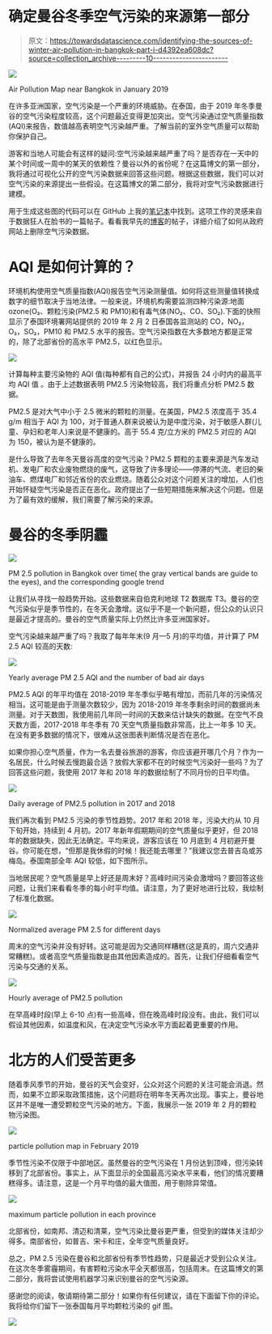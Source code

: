 # 确定曼谷冬季空气污染的来源第一部分

> 原文：<https://towardsdatascience.com/identifying-the-sources-of-winter-air-pollution-in-bangkok-part-i-d4392ea608dc?source=collection_archive---------10----------------------->

![](img/5789ed357d837c39e0e4f33d4ec1fe10.png)

Air Pollution Map near Bangkok in January 2019

在许多亚洲国家，空气污染是一个严重的环境威胁。在泰国，由于 2019 年冬季曼谷的空气污染程度较高，这个问题最近变得更加突出。空气污染通过空气质量指数(AQI)来报告，数值越高表明空气污染越严重。了解当前的室外空气质量可以帮助你保护自己。

游客和当地人可能会有这样的疑问:空气污染越来越严重了吗？是否存在一天中的某个时间或一周中的某天的依赖性？曼谷以外的省份呢？在这篇博文的第一部分，我将通过可视化公开的空气污染数据来回答这些问题。根据这些数据，我们可以对空气污染的来源提出一些假设。在这篇博文的第二部分，我将对空气污染数据进行建模。

用于生成这些图的代码可以在 GitHub 上我的[笔记本](https://github.com/worasom/aqi_thailand/blob/master/viz_AQI.ipynb)中找到。这项工作的灵感来自于数据狂人在脸书的一篇帖子。看看我早先的[博客](https://medium.com/@worasom/scraping-air-pollution-data-from-thailand-epa-a866f291c06)的帖子，详细介绍了如何从政府网站上删除空气污染数据。

# AQI 是如何计算的？

环境机构使用空气质量指数(AQI)报告空气污染测量值。如何将这些测量值转换成数字的细节取决于当地法律。一般来说，环境机构需要监测四种污染源:地面 ozone(O₃、颗粒污染(PM2.5 和 PM10)和有毒气体(NO₂、CO、SO₂).下面的快照显示了泰国环境署网站提供的 2019 年 2 月 2 日泰国各监测站的 CO，NO₂，O₃，SO₂，PM10 和 PM2.5 水平的报告。空气污染指数在大多数地方都是正常的，除了北部省份的高水平 PM2.5，以红色显示。

![](img/0acb32a40ece01879a28bd49af9925f4.png)

计算每种主要污染物的 AQI 值(每种都有自己的公式)，并报告 24 小时内的最高平均 AQI 值 [](https://airnow.gov/index.cfm?action=aqi_brochure.index) 。由于上述数据表明 PM2.5 污染物较高，我们将重点分析 PM2.5 数据。

PM2.5 是对大气中小于 2.5 微米的颗粒的测量。在美国，PM2.5 浓度高于 35.4 g/m 相当于 AQI 为 100，对于普通人群来说被认为是中度污染，对于敏感人群(儿童、孕妇和老年人)来说是不健康的。高于 55.4 克/立方米的 PM2.5 对应的 AQI 为 150，被认为是不健康的。

是什么导致了去年冬天曼谷高度的空气污染？PM2.5 颗粒的主要来源是汽车发动机、发电厂和农业废物燃烧的废气，这导致了许多理论——停滞的气流、老旧的柴油车、燃煤电厂和邻近省份的农业燃烧。随着公众对这个问题关注的增加，人们也开始怀疑空气污染是否正在恶化。政府提出了一些短期措施来解决这个问题。但是为了最有效的缓解，我们需要了解污染的来源。

# 曼谷的冬季阴霾

![](img/3258467ca71ffe98fab6a79f818292ec.png)

PM 2.5 pollution in Bangkok over time( the gray vertical bands are guide to the eyes), and the corresponding google trend

让我们从寻找一般趋势开始。这些数据来自伯克利地球 T2 数据库 T3。曼谷的空气污染似乎是季节性的，在冬天会激增。这似乎不是一个新问题，但公众的认识只是最近才提高的。曼谷的空气质量实际上仍然比许多亚洲国家好。

空气污染越来越严重了吗？我取了每年年末(9 月—5 月)的平均值，并计算了 PM 2.5 AQI 较高的天数:

![](img/eab7c9d18ef88d555356b1b6762edf58.png)

Yearly average PM 2.5 AQI and the number of bad air days

PM2.5 AQI 的年平均值在 2018-2019 年冬季似乎略有增加，而前几年的污染情况相当。这可能是由于测量次数较少，因为 2018-2019 年冬季剩余时间的数据尚未测量。对于天数图，我使用前几年同一时间的天数来估计缺失的数据。在空气不良天数方面，2017-2018 年冬季有 70 天空气质量指数非常高，比上一年多 10 天。在没有更多数据的情况下，很难从这张图表判断情况是否在恶化。

如果你担心空气质量，作为一名去曼谷旅游的游客，你应该避开哪几个月？作为一名居民，什么时候去慢跑最合适？放假大家都不在的时候空气污染好一些吗？为了回答这些问题，我使用 2017 年和 2018 年的数据绘制了不同月份的日平均值。

![](img/ee439726e596b91835949a50b255e9de.png)

Daily average of PM2.5 pollution in 2017 and 2018

我们再次看到 PM2.5 污染的季节性趋势。2017 年和 2018 年，污染大约从 10 月下旬开始，持续到 4 月初。2017 年新年假期期间的空气质量似乎更好，但 2018 年的数据缺失，因此无法确定。平均来说，游客应该在 10 月底到 4 月初避开曼谷。你可能在想，“但那是我休假的时候！我还能去哪里？”我建议您去普吉岛或苏梅岛。泰国南部全年 AQI 较低，如下图所示。

当地居民呢？空气质量是早上好还是周末好？高峰时间污染会激增吗？要回答这些问题，让我们来看看冬季的每小时平均值。请注意，为了更好地进行比较，我绘制了标准化数据。

![](img/2f6d1851975497ab2330b755473b020e.png)

Normalized average PM 2.5 for different days

周末的空气污染并没有好转。这可能是因为交通同样糟糕(这是真的，周六交通非常糟糕)。或者高空气质量指数是由其他因素造成的。首先，让我们仔细看看空气污染与交通的关系。

![](img/09d7bedaaa8e57e6e44aa857c27ad134.png)

Hourly average of PM2.5 pollution

在早高峰时段(早上 6-10 点)有一些高峰，但在晚高峰时段没有。由此，我们可以假设其他因素，如温度和风，在决定空气污染水平方面起着更重要的作用。

# 北方的人们受苦更多

随着季风季节的开始，曼谷的天气会变好，公众对这个问题的关注可能会消退。然而，如果不立即采取政策措施，这个问题将在明年冬天再次出现。事实上，曼谷地区并不是唯一遭受颗粒空气污染的地方。下面，我展示一张 2019 年 2 月的颗粒物污染图。

![](img/00ca075e754af9ad98232a5be65f62ba.png)

particle pollution map in February 2019

季节性污染不仅限于中部地区。虽然曼谷的空气污染在 1 月份达到顶峰，但污染转移到了北部省份。事实上，从下面显示的全国最高污染水平来看，他们的情况要糟糕得多。请注意，这是一个月平均值的最大值图，用于剔除异常值。

![](img/4c01f2234adc0f6ff5a7ed4fac55963d.png)

maximum particle pollution in each province

北部省份，如南邦、清迈和清莱，空气污染比曼谷更严重，但受到的媒体关注却少得多。南部省份，如普吉、宋卡和庄，全年空气质量良好。

总之，PM 2.5 污染在曼谷和北部省份有季节性趋势，只是最近才受到公众关注。在这次冬季雾霾期间，有害颗粒污染水平全天都很高，包括周末。在这篇博文的第二部分，我将尝试使用机器学习来识别曼谷的空气污染源。

感谢您的阅读，敬请期待第二部分！如果你有任何建议，请在下面留下你的评论。我将给你们留下一张泰国每月平均颗粒污染的 gif 图。

![](img/4cf54479a8d2a59c8d49cf3c5ce02ab4.png)